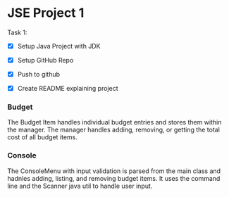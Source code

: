 # JSE Project 1

Task 1:

- [x] Setup Java Project with JDK
- [x] Setup GitHub Repo
- [x] Push to github
- [x] Create README explaining project



### Budget
The Budget Item handles individual budget entries and stores them within the manager. The manager handles adding, removing, or getting the total cost of all budget items.

### Console
The ConsoleMenu with input validation is parsed from the main class and hadnles adding, listing, and removing budget items. It uses the command line and the Scanner java util to handle user input.
